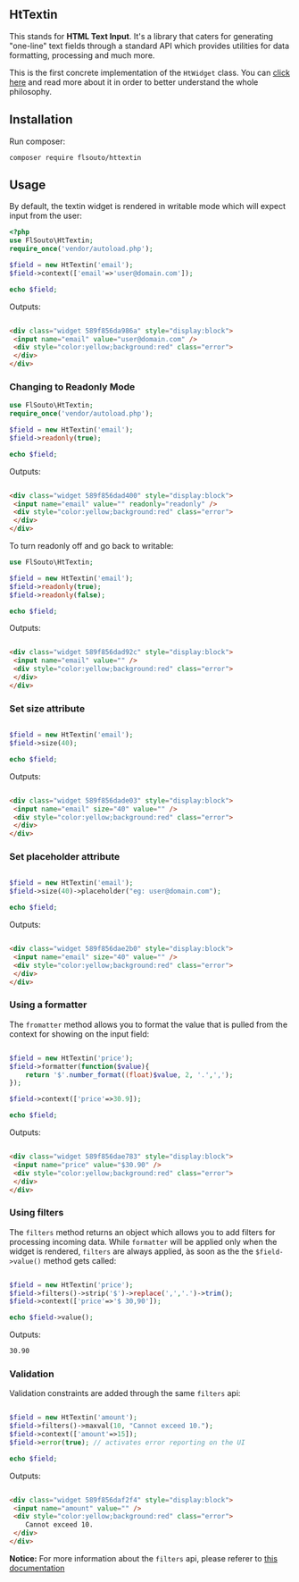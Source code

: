 ## HtTextin

This stands for **HTML Text Input**. It's a library that caters for generating "one-line" text fields through a standard API which provides utilities for data formatting, processing and much more.

This is the first concrete implementation of the `HtWidget` class. You can [click here](https://github.com/flsouto/htwidget) and read more about it in order to better understand the whole philosophy.

## Installation

Run composer:
```
composer require flsouto/httextin
```



## Usage
By default, the textin widget is rendered in writable mode which will expect input from the user:

```php
<?php
use FlSouto\HtTextin;
require_once('vendor/autoload.php');

$field = new HtTextin('email');
$field->context(['email'=>'user@domain.com']);

echo $field;
```

Outputs:

```html

<div class="widget 589f856da986a" style="display:block">
 <input name="email" value="user@domain.com" />
 <div style="color:yellow;background:red" class="error">
 </div>
</div>

```

### Changing to Readonly Mode

```php
use FlSouto\HtTextin;
require_once('vendor/autoload.php');

$field = new HtTextin('email');
$field->readonly(true);

echo $field;
```

Outputs:

```html

<div class="widget 589f856dad400" style="display:block">
 <input name="email" value="" readonly="readonly" />
 <div style="color:yellow;background:red" class="error">
 </div>
</div>

```


To turn readonly off and go back to writable:

```php
use FlSouto\HtTextin;

$field = new HtTextin('email');
$field->readonly(true);
$field->readonly(false);

echo $field;
```

Outputs:

```html

<div class="widget 589f856dad92c" style="display:block">
 <input name="email" value="" />
 <div style="color:yellow;background:red" class="error">
 </div>
</div>

```

### Set size attribute

```php

$field = new HtTextin('email');
$field->size(40);

echo $field;
```

Outputs:

```html

<div class="widget 589f856dade03" style="display:block">
 <input name="email" size="40" value="" />
 <div style="color:yellow;background:red" class="error">
 </div>
</div>

```

### Set placeholder attribute

```php

$field = new HtTextin('email');
$field->size(40)->placeholder("eg: user@domain.com");

echo $field;
```

Outputs:

```html

<div class="widget 589f856dae2b0" style="display:block">
 <input name="email" size="40" value="" />
 <div style="color:yellow;background:red" class="error">
 </div>
</div>

```

### Using a formatter
The `fromatter` method allows you to format the value that is pulled from the context for showing on the input field:

```php

$field = new HtTextin('price');
$field->formatter(function($value){
	return '$'.number_format((float)$value, 2, '.',',');
});

$field->context(['price'=>30.9]);

echo $field;
```

Outputs:

```html

<div class="widget 589f856dae783" style="display:block">
 <input name="price" value="$30.90" />
 <div style="color:yellow;background:red" class="error">
 </div>
</div>

```

### Using filters
The `filters` method returns an object which allows you to add filters for processing incoming data.
While `formatter` will be applied only when the widget is rendered, `filters` are always applied, às soon as the 
the `$field->value()` method gets called: 

```php

$field = new HtTextin('price');
$field->filters()->strip('$')->replace(',','.')->trim();
$field->context(['price'=>'$ 30,90']);

echo $field->value();
```

Outputs:

```html
30.90
```

### Validation
Validation constraints are added through the same `filters` api:

```php

$field = new HtTextin('amount');
$field->filters()->maxval(10, "Cannot exceed 10.");
$field->context(['amount'=>15]);
$field->error(true); // activates error reporting on the UI

echo $field;
```

Outputs:

```html

<div class="widget 589f856daf2f4" style="display:block">
 <input name="amount" value="" />
 <div style="color:yellow;background:red" class="error">
    Cannot exceed 10.
 </div>
</div>

```

**Notice:** For more information about the `filters` api, please referer to [this documentation](https://github.com/flsouto/param/#paramfilters)

